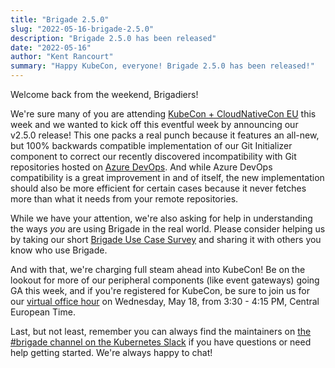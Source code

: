 ```yaml
---
title: "Brigade 2.5.0"
slug: "2022-05-16-brigade-2.5.0"
description: "Brigade 2.5.0 has been released"
date: "2022-05-16"
author: "Kent Rancourt"
summary: "Happy KubeCon, everyone! Brigade 2.5.0 has been released!"
---
```


Welcome back from the weekend, Brigadiers!

We're sure many of you are attending
[KubeCon + CloudNativeCon EU](https://events.linuxfoundation.org/kubecon-cloudnativecon-europe/)
this week and we wanted to kick off this eventful week by announcing our v2.5.0
release! This one packs a real punch because it features an all-new, but 100%
backwards compatible implementation of our Git Initializer component to correct
our recently discovered incompatibility with Git repositories hosted on
[Azure DevOps](https://azure.microsoft.com/en-us/services/devops/). And while
Azure DevOps compatibility is a great improvement in and of itself, the new
implementation should also be more efficient for certain cases because it never
fetches more than what it needs from your remote repositories.

While we have your attention, we're also asking for help in understanding the
ways _you_ are using Brigade in the real world. Please consider helping us by
taking our short
[Brigade Use Case Survey](https://forms.office.com/r/jLfGKhekfd) and sharing it
with others you know who use Brigade. 

And with that, we're charging full steam ahead into KubeCon! Be on the lookout
for more of our peripheral components (like event gateways) going GA this week,
and if you're registered for KubeCon, be sure to join us for our
[virtual office hour](https://community.cncf.io/e/mjq57f/) on Wednesday, May 18,
from 3:30 - 4:15 PM, Central European Time.

Last, but not least, remember you can always find the maintainers on
[the #brigade channel on the Kubernetes Slack](https://slack.brigade.sh) if you
have questions or need help getting started. We're always happy to chat!

